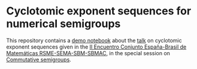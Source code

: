 # Cyclotomic exponent sequences for numerical semigroups

This repository contains a [demo notebook](Cyclotomic.ipynb) about the [talk](Talk/p-a-garcia-sanchez.pdf) on cyclotomic exponent sequences  given in the [II Encuentro Conjunto España-Brasil de Matemáticas RSME-SEMA-SBM-SBMAC](http://spabrazmathcadiz18.uca.es), in the special session on [Commutative semigroups](http://spabrazmathcadiz18.uca.es/web/Congreso/?lang=en&page=s/s/04).

